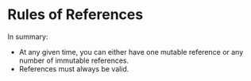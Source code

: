 # Rules of References

In summary:

- At any given time, you can either have one mutable reference or any number of
  immutable references.
- References must always be valid.
